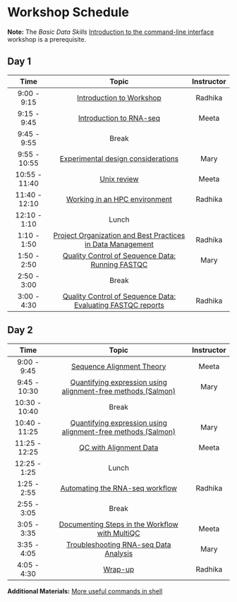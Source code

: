 
# Workshop Schedule

**Note:** The *Basic Data Skills* [Introduction to the command-line interface](https://hbctraining.github.io/Intro-to-Shell/schedule/) workshop is a prerequisite.

## Day 1

| Time            |   Topic  | Instructor |
|:------------------------:|:----------:|:--------:|
|9:00 - 9:15 | [Introduction to Workshop](../lectures/Intro_to_workshop.pdf) | Radhika |
|9:15 - 9:45 | [Introduction to RNA-seq](../lessons/Intro-to-RNAseq.md) | Meeta |
|9:45 - 9:55 | Break | |
|9:55 - 10:55 | [Experimental design considerations](https://hbctraining.github.io/Intro-to-rnaseq-hpc-salmon/lessons/experimental_planning_considerations.html) | Mary |
|10:55 - 11:40 | [Unix review](https://hbctraining.github.io/Intro-to-rnaseq-hpc-salmon/lessons/shell_review_hw.html) | Meeta |
|11:40 - 12:10 | [Working in an HPC environment](https://hbctraining.github.io/Intro-to-rnaseq-hpc-salmon/lectures/HPC_intro_O2_review.pdf) | Radhika |
|12:10 - 1:10 | Lunch | |
|1:10 - 1:50 | [Project Organization and Best Practices in Data Management](https://hbctraining.github.io/Intro-to-rnaseq-hpc-salmon/lessons/01_data_organization.html) | Radhika |
|1:50 - 2:50 | [Quality Control of Sequence Data: Running FASTQC](https://hbctraining.github.io/Intro-to-rnaseq-hpc-salmon/lessons/qc_running_fastqc.html) | Mary | 
|2:50 - 3:00 | Break | 
|3:00 - 4:30 | [Quality Control of Sequence Data: Evaluating FASTQC reports](../lessons/qc_fastqc_assessment.md) | Radhika | 

## Day 2

| Time            |   Topic  | Instructor |
|:------------------------:|:----------:|:--------:|
|9:00 - 9:45 | [Sequence Alignment Theory](https://github.com/hbctraining/Intro-to-rnaseq-hpc-salmon/raw/master/lectures/alignment_quantification.pdf) | Meeta |
|9:45 - 10:30 | [Quantifying expression using alignment-free methods (Salmon)](../lessons/04_quasi_alignment_salmon.md) | Mary |
|10:30 - 10:40 | Break | |
|10:40 - 11:25 | [Quantifying expression using alignment-free methods (Salmon)](../lessons/04_quasi_alignment_salmon.md) | Mary |
|11:25 - 12:25 | [QC with Alignment Data](../lessons/03_QC_STAR_and_Qualimap_run.md)  | Meeta |
|12:25 - 1:25 | Lunch | |
|1:25 - 2:55 | [Automating the RNA-seq workflow](../lessons/06_automating_workflow.md) | Radhika |
|2:55 - 3:05 | Break | |
|3:05 - 3:35| [Documenting Steps in the Workflow with MultiQC](../lessons/05_multiQC.md) | Meeta |
|3:35 - 4:05| [Troubleshooting RNA-seq Data Analysis](../lectures/RNA-seq_troubleshooting.pdf) | Mary |
|4:05 - 4:30 | [Wrap-up](../lectures/workshop_wrapup.pdf)| Radhika |

**Additional Materials:** [More useful commands in shell](https://hbctraining.github.io/In-depth-NGS-Data-Analysis-Course/sessionVI/lessons/more_bash.html)
